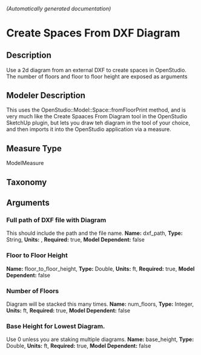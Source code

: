 

###### (Automatically generated documentation)

# Create Spaces From DXF Diagram

## Description
Use a 2d diagram from an external DXF to create spaces in OpenStudio. The number of floors and floor to floor height are exposed as arguments

## Modeler Description
This uses the OpenStudio::Model::Space::fromFloorPrint method, and is very much like the Create Spaaces From Diagram tool in the OpenStudio SketchUp plugin, but lets you draw teh diagram in the tool of your choice, and then imports it into the OpenStudio application via a measure.

## Measure Type
ModelMeasure

## Taxonomy


## Arguments


### Full path of DXF file with Diagram
This should include the path and the file name.
**Name:** dxf_path,
**Type:** String,
**Units:** ,
**Required:** true,
**Model Dependent:** false

### Floor to Floor Height

**Name:** floor_to_floor_height,
**Type:** Double,
**Units:** ft,
**Required:** true,
**Model Dependent:** false

### Number of Floors
Diagram will be stacked this many times.
**Name:** num_floors,
**Type:** Integer,
**Units:** ft,
**Required:** true,
**Model Dependent:** false

### Base Height for Lowest Diagram.
Use 0 unless you are staking multiple diagrams.
**Name:** base_height,
**Type:** Double,
**Units:** ft,
**Required:** true,
**Model Dependent:** false




